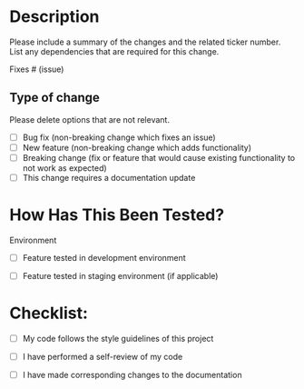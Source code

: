 # Description

Please include a summary of the changes and the related ticker number. List any dependencies that are required for this change.

Fixes # (issue)

## Type of change

Please delete options that are not relevant.

- [ ] Bug fix (non-breaking change which fixes an issue)
- [ ] New feature (non-breaking change which adds functionality)
- [ ] Breaking change (fix or feature that would cause existing functionality to not work as expected)
- [ ] This change requires a documentation update

# How Has This Been Tested?

Environment 

- [ ] Feature tested in development environment
- [ ] Feature tested in staging environment (if applicable)



# Checklist:

- [ ] My code follows the style guidelines of this project
- [ ] I have performed a self-review of my code
- [ ] I have made corresponding changes to the documentation



